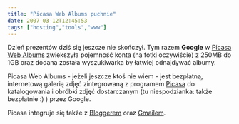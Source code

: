 ```yaml
---
title: "Picasa Web Albums puchnie"
date: 2007-03-12T12:45:53
tags: ["hosting","tools","www"]
---
```

<html><body><p>Dzień prezentów dziś się jeszcze nie skończył. Tym razem <strong>Google</strong> w <a href="http://picasaweb.google.pl/">Picasa Web Albums</a> zwiekszyła pojemność konta (na fotki oczywiście)  z 250MB do 1GB oraz dodana została wyszukiwarka by łatwiej odnajdywać albumy.


Picasa Web Albums - jeżeli jeszcze ktoś nie wiem - jest bezpłatną, internetową galerią zdjęć zintegrowaną z programem <a href="http://picasa.google.pl/">Picasa</a> do katalogowania i obróbki zdjęć dostarczanym (tu niespodzianka: także bezpłatnie :) ) przez Google.



Picasa integruje się także z <a href="http://blogger.com/">Bloggerem</a> oraz <a href="http://gmail.com">Gmailem</a>.</p></body></html>

